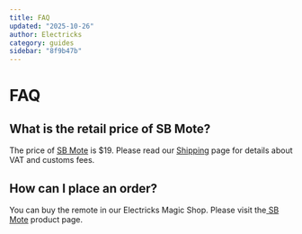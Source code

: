 ```yaml
---
title: FAQ
updated: "2025-10-26"
author: Electricks
category: guides
sidebar: "8f9b47b"
---
```


# FAQ

## What is the retail price of SB Mote?

The price of [SB Mote](https://electricks.info/product/sbmote/) is $19. Please read our [Shipping](https://electricks.info/shipping/) page for details about VAT and customs fees.

## How can I place an order?

You can buy the remote in our Electricks Magic Shop. Please visit the[ SB Mote](https://electricks.info/product/sbmote/) product page.
